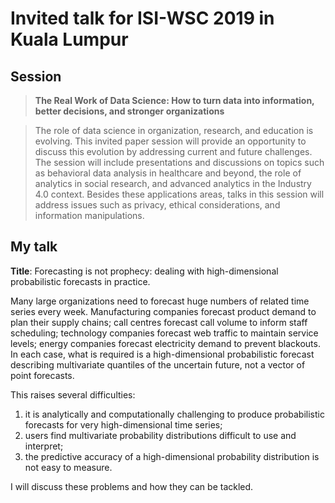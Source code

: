 # Invited talk for ISI-WSC 2019 in Kuala Lumpur

## Session

> **The Real Work of Data Science: How to turn data into information, better decisions, and stronger organizations**

>The role of data science in organization, research, and education is evolving. This  invited paper session will provide an opportunity to discuss this evolution by addressing current and future challenges. The session will include presentations and discussions on topics such as behavioral data analysis in healthcare and beyond, the role of analytics in social research, and advanced analytics in the Industry 4.0 context. Besides these applications areas, talks in this session will address issues such as privacy, ethical considerations, and information manipulations.

## My talk

**Title**: Forecasting is not prophecy: dealing with high-dimensional probabilistic forecasts in practice.

Many large organizations need to forecast huge numbers of related time series every week. Manufacturing companies forecast product demand to plan their supply chains; call centres forecast call volume to inform staff scheduling; technology companies forecast web traffic to maintain service levels; energy companies forecast electricity demand to prevent blackouts. In each case, what is required is a high-dimensional probabilistic forecast describing multivariate quantiles of the uncertain future, not a vector of point forecasts.

This raises several difficulties:

  1. it is analytically and computationally challenging to produce probabilistic forecasts for very high-dimensional time series;
  2. users find multivariate probability distributions difficult to use and interpret;
  3. the predictive accuracy of a high-dimensional probability distribution is not easy to measure.

I will discuss these problems and how they can be tackled.

